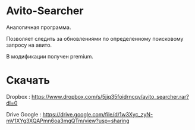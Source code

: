 # Avito-Searcher

Аналогичная программа.

Позволяет следить за обновлениями по определенному поисковому запросу на авито. 

В модификации получен premium.

# Скачать

Dropbox : https://www.dropbox.com/s/5jjq35foidrncqv/avito_searcher.rar?dl=0

Drive Google : https://drive.google.com/file/d/1w3Xyc_zyN-mV1XYg3XQAPmn6oa3mgQTm/view?usp=sharing
